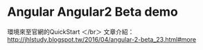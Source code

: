 # Angular Angular2 Beta demo 
環境來至官網的QuickStart ＜/br＞
文章介紹：http://jhlstudy.blogspot.tw/2016/04/angular-2-beta_23.html#more